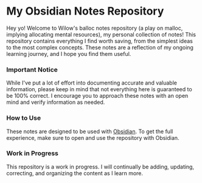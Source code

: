 # My Obsidian Notes Repository

Hey yo! Welcome to Wilow's balloc notes repository (a play on malloc, implying allocating mental resources), my personal collection of notes! This repository contains everything I find worth saving, from the simplest ideas to the most complex concepts. These notes are a reflection of my ongoing learning journey, and I hope you find them useful.

### Important Notice

While I've put a lot of effort into documenting accurate and valuable information, please keep in mind that not everything here is guaranteed to be 100% correct. I encourage you to approach these notes with an open mind and verify information as needed.

### How to Use

These notes are designed to be used with [Obsidian](https://obsidian.md/). To get the full experience, make sure to open and use the repository with Obsidian.

### Work in Progress

This repository is a work in progress. I will continually be adding, updating, correcting, and organizing the content as I learn more.

